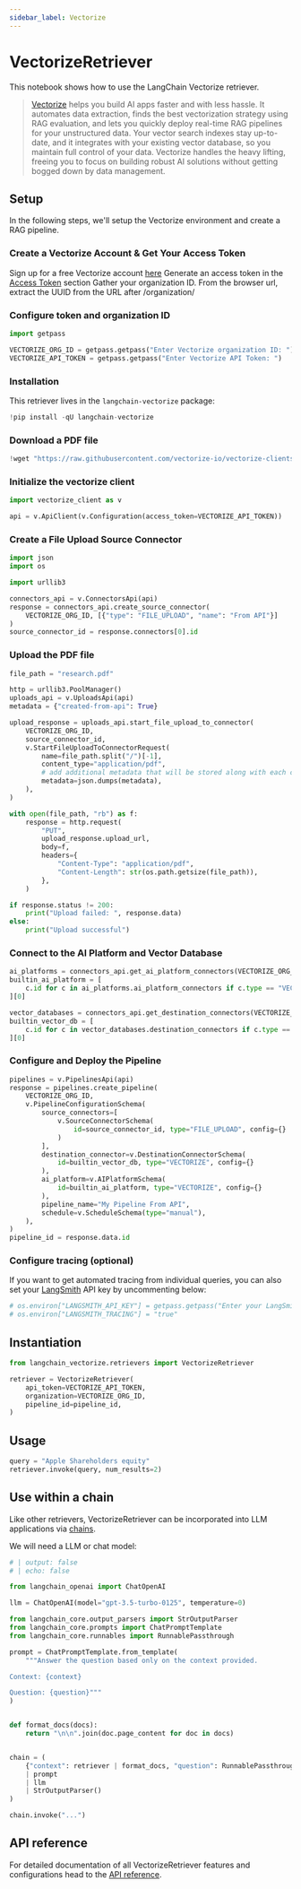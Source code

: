```yaml
---
sidebar_label: Vectorize
---
```


# VectorizeRetriever

This notebook shows how to use the LangChain Vectorize retriever.

> [Vectorize](https://vectorize.io/) helps you build AI apps faster and with less hassle.
> It automates data extraction, finds the best vectorization strategy using RAG evaluation,
> and lets you quickly deploy real-time RAG pipelines for your unstructured data.
> Your vector search indexes stay up-to-date, and it integrates with your existing vector database,
> so you maintain full control of your data.
> Vectorize handles the heavy lifting, freeing you to focus on building robust AI solutions without getting bogged down by data management.


## Setup

In the following steps, we'll setup the Vectorize environment and create a RAG pipeline.


### Create a Vectorize Account & Get Your Access Token

Sign up for a free Vectorize account [here](https://platform.vectorize.io/)
Generate an access token in the [Access Token](https://docs.vectorize.io/rag-pipelines/retrieval-endpoint#access-tokens) section
Gather your organization ID. From the browser url, extract the UUID from the URL after /organization/

### Configure token and organization ID




```python
import getpass

VECTORIZE_ORG_ID = getpass.getpass("Enter Vectorize organization ID: ")
VECTORIZE_API_TOKEN = getpass.getpass("Enter Vectorize API Token: ")
```

### Installation

This retriever lives in the `langchain-vectorize` package:


```python
!pip install -qU langchain-vectorize
```

### Download a PDF file


```python
!wget "https://raw.githubusercontent.com/vectorize-io/vectorize-clients/refs/tags/python-0.1.3/tests/python/tests/research.pdf"
```

### Initialize the vectorize client


```python
import vectorize_client as v

api = v.ApiClient(v.Configuration(access_token=VECTORIZE_API_TOKEN))
```

### Create a File Upload Source Connector


```python
import json
import os

import urllib3

connectors_api = v.ConnectorsApi(api)
response = connectors_api.create_source_connector(
    VECTORIZE_ORG_ID, [{"type": "FILE_UPLOAD", "name": "From API"}]
)
source_connector_id = response.connectors[0].id
```

### Upload the PDF file


```python
file_path = "research.pdf"

http = urllib3.PoolManager()
uploads_api = v.UploadsApi(api)
metadata = {"created-from-api": True}

upload_response = uploads_api.start_file_upload_to_connector(
    VECTORIZE_ORG_ID,
    source_connector_id,
    v.StartFileUploadToConnectorRequest(
        name=file_path.split("/")[-1],
        content_type="application/pdf",
        # add additional metadata that will be stored along with each chunk in the vector database
        metadata=json.dumps(metadata),
    ),
)

with open(file_path, "rb") as f:
    response = http.request(
        "PUT",
        upload_response.upload_url,
        body=f,
        headers={
            "Content-Type": "application/pdf",
            "Content-Length": str(os.path.getsize(file_path)),
        },
    )

if response.status != 200:
    print("Upload failed: ", response.data)
else:
    print("Upload successful")
```

### Connect to the AI Platform and Vector Database


```python
ai_platforms = connectors_api.get_ai_platform_connectors(VECTORIZE_ORG_ID)
builtin_ai_platform = [
    c.id for c in ai_platforms.ai_platform_connectors if c.type == "VECTORIZE"
][0]

vector_databases = connectors_api.get_destination_connectors(VECTORIZE_ORG_ID)
builtin_vector_db = [
    c.id for c in vector_databases.destination_connectors if c.type == "VECTORIZE"
][0]
```

### Configure and Deploy the Pipeline


```python
pipelines = v.PipelinesApi(api)
response = pipelines.create_pipeline(
    VECTORIZE_ORG_ID,
    v.PipelineConfigurationSchema(
        source_connectors=[
            v.SourceConnectorSchema(
                id=source_connector_id, type="FILE_UPLOAD", config={}
            )
        ],
        destination_connector=v.DestinationConnectorSchema(
            id=builtin_vector_db, type="VECTORIZE", config={}
        ),
        ai_platform=v.AIPlatformSchema(
            id=builtin_ai_platform, type="VECTORIZE", config={}
        ),
        pipeline_name="My Pipeline From API",
        schedule=v.ScheduleSchema(type="manual"),
    ),
)
pipeline_id = response.data.id
```

### Configure tracing (optional)

If you want to get automated tracing from individual queries, you can also set your [LangSmith](https://docs.smith.langchain.com/) API key by uncommenting below:


```python
# os.environ["LANGSMITH_API_KEY"] = getpass.getpass("Enter your LangSmith API key: ")
# os.environ["LANGSMITH_TRACING"] = "true"
```

## Instantiation


```python
from langchain_vectorize.retrievers import VectorizeRetriever

retriever = VectorizeRetriever(
    api_token=VECTORIZE_API_TOKEN,
    organization=VECTORIZE_ORG_ID,
    pipeline_id=pipeline_id,
)
```

## Usage




```python
query = "Apple Shareholders equity"
retriever.invoke(query, num_results=2)
```

## Use within a chain

Like other retrievers, VectorizeRetriever can be incorporated into LLM applications via [chains](/oss/how-to/sequence/).

We will need a LLM or chat model:

<ChatModelTabs customVarName="llm" />


```python
# | output: false
# | echo: false

from langchain_openai import ChatOpenAI

llm = ChatOpenAI(model="gpt-3.5-turbo-0125", temperature=0)
```


```python
from langchain_core.output_parsers import StrOutputParser
from langchain_core.prompts import ChatPromptTemplate
from langchain_core.runnables import RunnablePassthrough

prompt = ChatPromptTemplate.from_template(
    """Answer the question based only on the context provided.

Context: {context}

Question: {question}"""
)


def format_docs(docs):
    return "\n\n".join(doc.page_content for doc in docs)


chain = (
    {"context": retriever | format_docs, "question": RunnablePassthrough()}
    | prompt
    | llm
    | StrOutputParser()
)
```


```python
chain.invoke("...")
```

## API reference

For detailed documentation of all VectorizeRetriever features and configurations head to the [API reference](https://python.langchain.com/api_reference/vectorize/langchain_vectorize.retrievers.VectorizeRetriever.html).
